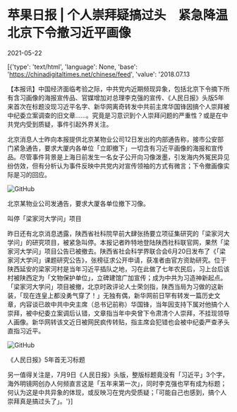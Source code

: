 # 苹果日报 | 个人崇拜疑搞过头　紧急降温 北京下令撤习近平画像

2021-05-22

[{'type': 'text/html', 'language': None, 'base': 'https://chinadigitaltimes.net/chinese/feed', 'value': '2018.07.13 

【本报讯】中国经济面临考验之际，中共党内近期频现异象，包括北京下令摘下所有含习画像的海报宣传品、官媒增加对总理李克强的宣传、《人民日报》头版5年来首次在标题没现习近平名字、新华网离奇转发中共前主席华国锋因搞个人崇拜被中纪委立案调查的旧文章……。究竟是习意识到个人崇拜问题的严重性？或是在中共党内受到质疑，事件引起外界关注。

北京消息人士昨向本报提供北京某物业公司12日发出的内部通告称，接市公安部门紧急通告，要求大厦内各单位「立即撤下」一切含有习近平画像的海报和宣传品。尽管事件背景是上海日前发生一名女子公开向习像泼墨，引发海内外冤民异见纷仿效，但有分析认为事件反映中共党内对宣传领袖的方式有微言；下令撤画像实际是习的回应。

![GitHub](https://chinadigitaltimes.net/chinese/files/2021/05/1.gif)

北京某物业公司发通告，要求大厦各单位撤下习像。



叫停「梁家河大学问」项目

昨日还有北京消息透露，陕西省社科院早前大肆张扬要立项征集研究的「梁家河大学问」的研究项目，被紧急叫停。本报记者昨特地登陆陕西社科联官网，果然「梁家河大学问」项目公告已被撤去。陕西省社会科学界联合会6月20日发布了《「梁家河大学问」课题研究公告》，张榜征求公开申请，获准者由官方资助研究。位于陕西延安的梁家河村是当年习近平插队之地，习在此做了七年农民后，习上台后该村被陕西定为「文物保护单位」，立碑建馆广加宣传；成为中共为习造神新起点。 「梁家河大学问」项目被撤，北京时政评论人士荣剑指，陕西当局为习做的这新装，「现在连皇上都没勇气穿了！」无独有偶，新华网前日罕有转发一篇历史文章，内容谈已故中共中央主席（总书记前称）华国锋，当年因支持下属对他搞个人崇拜，被中纪委立案调后认错，文章指当年中央曾下令肃清个人崇拜，不挂现领导人画像。新华网转该文近日被网民疯传转贴，指主席会犯错也会被中纪委严查矛头直指习近平。

![GitHub](https://chinadigitaltimes.net/chinese/files/2021/05/2.gif)

《人民日报》5年首无习标题

另一值得关注是，7月9日《人民日报》头版，整版标题竟没有「习近平」3个字，海外明镜网创办人何频直言这是「五年来第一次」，同时李克强也罕有成为标题；何认为这是中共异象的体现，或反映习在党内受质疑；「可能自己也感到，搞个人崇拜真是搞过头了」。'}]